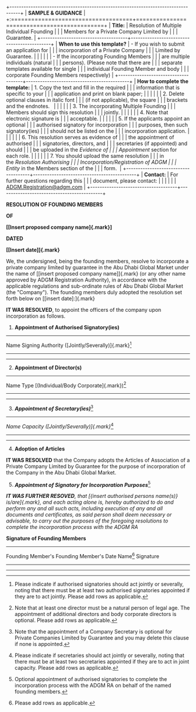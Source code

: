 +----------------------------------------------------------------------------------+
| **SAMPLE & GUIDANCE**                                                            |
+:====================================+============================================+
| **Title:**                          | Resolution of Multiple Individual Founding |
|                                     | Members for a Private Company Limited by   |
|                                     | Guarantee.                                 |
+-------------------------------------+--------------------------------------------+
| **When to use this template?**      | - If you wish to submit an application for |
|                                     |   incorporation of a Private Company       |
|                                     |   Limited by Guarantee.                    |
|                                     |                                            |
|                                     | - If the incorporating Founding Members    |
|                                     |   are multiple individuals (natural        |
|                                     |   persons). (Please note that there are    |
|                                     |   separate templates available for single  |
|                                     |   individual Founding Member and body      |
|                                     |   corporate Founding Members respectively) |
+-------------------------------------+--------------------------------------------+
| **How to complete the template:**   | 1.  Copy the text and fill in the required |
|                                     |     information that is specific to your   |
|                                     |     application and print on blank paper;  |
|                                     |                                            |
|                                     | 2.  Delete optional clauses in italic font |
|                                     |     (if not applicable), the square        |
|                                     |     brackets and the endnotes.             |
|                                     |                                            |
|                                     | 3.  The incorporating Multiple Founding    |
|                                     |     Members should sign this resolution    |
|                                     |     jointly.                               |
|                                     |                                            |
|                                     | 4.  Note that electronic signature is      |
|                                     |     acceptable.                            |
|                                     |                                            |
|                                     | 5.  If the applicants appoint an optional  |
|                                     |     authorised signatory for incorporation |
|                                     |     purposes, then such signatory(ies)     |
|                                     |     should not be listed on the            |
|                                     |     incorporation application.             |
|                                     |                                            |
|                                     | 6.  This resolution serves as evidence of  |
|                                     |     the appointment of authorised          |
|                                     |     signatories, directors, and            |
|                                     |     secretaries (if appointed) and should  |
|                                     |     be uploaded in the *Evidence of        |
|                                     |     Appointment* section for each role.    |
|                                     |                                            |
|                                     | 7.  You should upload the same resolution  |
|                                     |     in the *Resolution Authorising         |
|                                     |     Incorporation/Registration of ADGM     |
|                                     |     Entity* in the Members section of the  |
|                                     |     form.                                  |
+-------------------------------------+--------------------------------------------+
| **Contact:**                        | For further questions regarding this       |
|                                     | document, please contact:                  |
|                                     |                                            |
|                                     | ADGM.Registration@adgm.com                 |
+-------------------------------------+--------------------------------------------+

**RESOLUTION OF FOUNDING MEMBERS**

**OF**

**[\[Insert proposed company name]{.mark}\]**

**DATED**

**[\[Insert date\]]{.mark}**

We, the undersigned, being the founding members, resolve to incorporate
a private company limited by guarantee in the Abu Dhabi Global Market
under the name of [\[insert proposed company name\]]{.mark} (or any
other name approved by ADGM Registration Authority), in accordance with
the applicable regulations and sub-ordinate rules of Abu Dhabi Global
Market (the "Company"). The founding members duly adopted the resolution
set forth below on [\[insert date\]:]{.mark}

**IT WAS RESOLVED**, to appoint the officers of the company upon
incorporation as follows.

1)  **Appointment of Authorised Signatory(ies)**

  -----------------------------------------------------------------------
  Name                                Signing Authority
                                      ([Jointly/Severally)]{.mark}[^1]
  ----------------------------------- -----------------------------------
                                      

  -----------------------------------------------------------------------

2)  **Appointment of Director(s)**

  -----------------------------------------------------------------------
  Name                                Type [(Individual/Body
                                      Corporate]{.mark})[^2]
  ----------------------------------- -----------------------------------
                                      

  -----------------------------------------------------------------------

3)  ***Appointment of Secretary(ies)***[^3]

  -----------------------------------------------------------------------
  *Name*                              *Capacity
                                      ([Jointly/Severally)]{.mark}*[^4]
  ----------------------------------- -----------------------------------
                                      

  -----------------------------------------------------------------------

4)  **Adoption of Articles**

**IT WAS RESOLVED** that the Company adopts the Articles of Association
of a Private Company Limited by Guarantee for the purpose of
incorporation of the Company in the Abu Dhabi Global Market.

5)  ***Appointment of Signatory for Incorporation Purposes***[^5]

***IT WAS FURTHER RESOVED**, that [{insert authorised persons name(s)}
is/are]{.mark}, and each acting alone is, hereby authorized to do and
perform any and all such acts, including execution of any and all
documents and certificates, as said person shall deem necessary or
advisable, to carry out the purposes of the foregoing resolutions to
complete the incorporation process with the ADGM RA*

**Signature of Founding Members**

  -----------------------------------------------------------------------
  Founding Member's       Founding Member's       Date
  Name[^6]                Signature               
  ----------------------- ----------------------- -----------------------
                                                  

                                                  
  -----------------------------------------------------------------------

[^1]: Please indicate if authorised signatories should act jointly or
    severally, noting that there must be at least two authorised
    signatories appointed if they are to act jointly. Please add rows as
    applicable.

[^2]: Note that at least one director must be a natural person of legal
    age. The appointment of additional directors and body corporate
    directors is optional. Please add rows as applicable.

[^3]: Note that the appointment of a Company Secretary is optional for
    Private Companies Limited by Guarantee and you may delete this
    clause if none is appointed.

[^4]: Please indicate if secretaries should act jointly or severally,
    noting that there must be at least two secretaries appointed if they
    are to act in joint capacity. Please add rows as applicable.

[^5]: Optional appointment of authorised signatories to complete the
    incorporation process with the ADGM RA on behalf of the named
    founding members.

[^6]: Please add rows as applicable.
